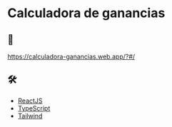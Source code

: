 # Calculadora de ganancias

## :link:
https://calculadora-ganancias.web.app/?#/

## 🛠️

* [ReactJS](https://es.reactjs.org/)  
* [TypeScript](https://www.typescriptlang.org/) 
* [Tailwind](https://tailwindcss.com/) 

